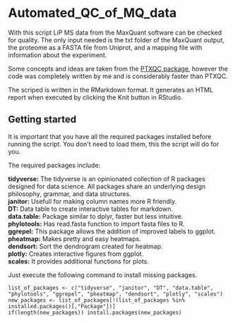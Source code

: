 # Automated_QC_of_MQ_data

With this script LiP MS data from the MaxQuant software can be checked for quality. The only input needed is the txt folder of the MaxQuant output, the proteome as a FASTA file from Uniprot, and a mapping file with information about the experiment.

Some concepts and ideas are taken from the [PTXQC package](https://pubs.acs.org/doi/pdf/10.1021/acs.jproteome.5b00780), however the code was completely written by me and is considerably faster than PTXQC.

The scriped is written in the RMarkdown format. It generates an HTML report when executed by clicking the Knit button in RStudio. 

## Getting started

It is important that you have all the required packages installed before running the script. You don't need to load them, this the script will do for you. 

The required packages include: 

**tidyverse:** The tidyverse is an opinionated collection of R packages designed for data science. All packages share an underlying design philosophy, grammar, and data structures.  
**janitor:** Usefull for making column names more R friendly.  
**DT:** Data table to create interactive tables for markdown.  
**data.table:** Package similar to dplyr, faster but less intuitive.  
**phylotools:** Has read.fasta function to import fasta files to R.  
**ggrepel:** This package allows the addition of improved labels to ggplot.  
**pheatmap:** Makes pretty and easy heatmaps.  
**dendsort:** Sort the dendrogram created for heatmap.  
**plotly:** Creates interactive figures from ggplot.  
**scales:** It provides additional functions for plots.

Just execute the following command to install missing packages.

```{r eval=FALSE}
list_of_packages <- c("tidyverse", "janitor", "DT", "data.table", "phylotools", "ggrepel", "pheatmap", "dendsort", "plotly", "scales")
new_packages <- list_of_packages[!(list_of_packages %in% installed.packages()[,"Package"])]
if(length(new_packages)) install.packages(new_packages)
```


